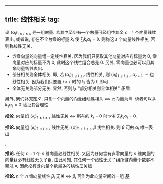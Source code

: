 
---
title: 线性相关
tag: [](./index.md)
---

设 $(\alpha_i)_{1 \le i \le s}$ 是一组向量. 若其中至少有一个向量可经组中其余 $s-1$ 个向量线性表出, 或者说, 存在不全为零的标量 $k_i$ 使 $\sum_i k_i \alpha_i = 0$. 则称这 $s$ 个向量线性相关, 否则称线性无关. 

- 含零向量的向量组一定线性相关. 因为我们只要取其他向量对应的标量为 $0$, 零向量对应的标量不为 $0$, 此时这个线性组合总是 $0$. 另外, 零向量也必可以用其余向量线性表出. 
- 部分相关则全体相关. 即, 若 $(\alpha_i)_{1 \le i \le r}$ 线性相关, 则 $(\alpha_i)_{1 \le i \le r}, \alpha_{r+1}, \cdots$ 也线性相关. 因为我们只要置 $i > r$ 时的 $k_i$ 皆为 $0$ 即可. 
- 全体无关则部分无关. 显然, 否则与 "部分相关则全体相关" 矛盾. 

另外, 我们补充定义, 只含一个向量的向量组线性相关 $\iff$ 此向量为零. 读者可以从 $k_1 \alpha_1 = 0$ 验证其合理性. 

**推论.** 向量组 $(\alpha_i)_{1 \le i \le s}$ 线性无关 $\iff$ 所有的 $k_i = 0$ 时才有 $\sum_i k_i \alpha_i = 0$.

**推论.** 向量组 $(\alpha_i)_{1 \le i \le s}$ 线性无关, $(\alpha_i)_{1 \le i \le s}, \beta$ 线性相关. 则 $\beta$ 可由 $\alpha_i$ 唯一表出. 

[.](./0161.md#:embed)

**推论.** 任何 $n+1$ 个 $n$ 维向量必线性相关. 又因为任何含有非零向量的 $n$ 维向量的向量组必有线性无关子组, 由此可知, 其任何一个线性无关子组所含向量个数都不超过 $n$, 因此必有含向量个数最多的线性无关组.  

**推论.** $n$ 个 $n$ 维向量线性 $\beta_i$ 无关 $\iff$ $\beta_i$ 可作为此向量空间的一组 [基](./线性空间.md). 
